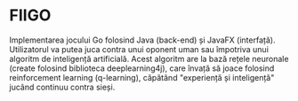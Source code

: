 # FIIGO
Implementarea jocului Go folosind Java (back-end) și JavaFX (interfață). Utilizatorul va putea juca contra unui oponent uman sau împotriva unui algoritm de inteligență artificială. Acest algoritm are la bază rețele neuronale (create folosind biblioteca deeplearning4j), care învață să joace folosind reinforcement learning (q-learning), căpătând "experiență și inteligență" jucând continuu contra sieși.

